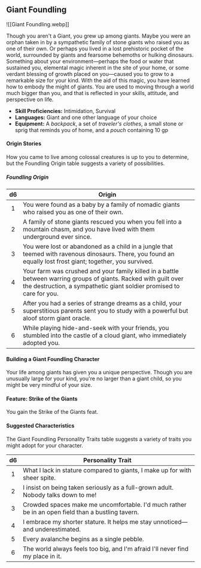 ## Giant Foundling

![[Giant Foundling.webp]]

Though you aren't a Giant, you grew up among giants. Maybe you were an orphan taken in by a sympathetic family of stone giants who raised you as one of their own. Or perhaps you lived in a lost prehistoric pocket of the world, surrounded by giants and fearsome behemoths or hulking dinosaurs.
Something about your environment—perhaps the food or water that sustained you, elemental magic inherent in the site of your home, or some verdant blessing of growth placed on you—caused you to grow to a remarkable size for your kind. With the aid of this magic, you have learned how to embody the might of giants. You are used to moving through a world much bigger than you, and that is reflected in your skills, attitude, and perspective on life.

- **Skill Proficiencies:** Intimidation, Survival
- **Languages:** Giant and one other language of your choice
- **Equipment:** A *backpack*, a set of *traveler's clothes*, a small stone or sprig that reminds you of home, and a *pouch* containing 10 gp

#### Origin Stories

How you came to live among colossal creatures is up to you to determine, but the Foundling Origin table suggests a variety of possibilities.

##### Foundling Origin
|  d6 | Origin                                                                                                                                                                                   |
|:---:|------------------------------------------------------------------------------------------------------------------------------------------------------------------------------------------|
|  1  | You were found as a baby by a family of nomadic giants who raised you as one of their own.                                                                                               |
|  2  | A family of stone giants rescued you when you fell into a mountain chasm, and you have lived with them underground ever since.                                                           |
|  3  | You were lost or abandoned as a child in a jungle that teemed with ravenous dinosaurs. There, you found an equally lost frost giant; together, you survived.                             |
|  4  | Your farm was crushed and your family killed in a battle between warring groups of giants. Racked with guilt over the destruction, a sympathetic giant soldier promised to care for you. |
|  5  | After you had a series of strange dreams as a child, your superstitious parents sent you to study with a powerful but aloof storm giant oracle.                                          |
|  6  | While playing hide-and-seek with your friends, you stumbled into the castle of a cloud giant, who immediately adopted you.                                                               |

#### Building a Giant Foundling Character

Your life among giants has given you a unique perspective. Though you are unusually large for your kind, you're no larger than a giant child, so you might be very mindful of your size.

#### Feature: Strike of the Giants

You gain the Strike of the Giants feat.

#### Suggested Characteristics

The Giant Foundling Personality Traits table suggests a variety of traits you might adopt for your character.

|  d6 | Personality Trait                                                                                 |
|:---:|---------------------------------------------------------------------------------------------------|
|  1  | What I lack in stature compared to giants, I make up for with sheer spite.                        |
|  2  | I insist on being taken seriously as a full-grown adult. Nobody talks down to me!                 |
|  3  | Crowded spaces make me uncomfortable. I'd much rather be in an open field than a bustling tavern. |
|  4  | I embrace my shorter stature. It helps me stay unnoticed—and underestimated.                      |
|  5  | Every avalanche begins as a single pebble.                                                        |
|  6  | The world always feels too big, and I'm afraid I'll never find my place in it.                    |